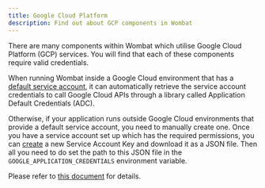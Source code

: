 ```yaml
---
title: Google Cloud Platform
description: Find out about GCP components in Wombat
---
```


There are many components within Wombat which utilise Google Cloud Platform (GCP) services. You will find that each of
these components require valid credentials.

When running Wombat inside a Google Cloud environment that has a
[default service account](https://cloud.google.com/iam/docs/service-accounts#default), it can automatically retrieve the
service account credentials to call Google Cloud APIs through a library called Application Default Credentials (ADC).

Otherwise, if your application runs outside Google Cloud environments that provide a default service account, you need
to manually create one. Once you have a service account set up which has the required permissions, you can
[create](https://console.cloud.google.com/apis/credentials/serviceaccountkey) a new Service Account Key and download it
as a JSON file. Then all you need to do set the path to this JSON file in the `GOOGLE_APPLICATION_CREDENTIALS`
environment variable.

Please refer to [this document](https://cloud.google.com/docs/authentication/production) for details.
